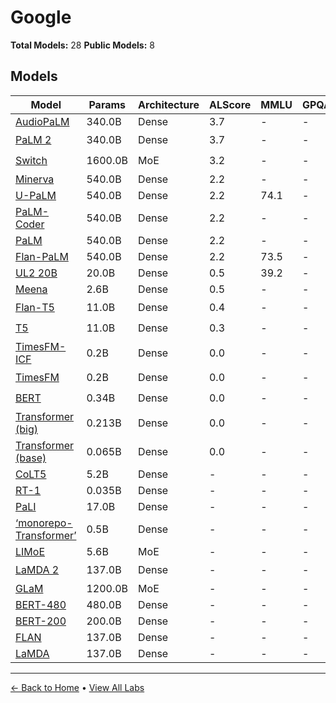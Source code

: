 # Google

**Total Models:** 28
**Public Models:** 8

## Models

| Model | Params | Architecture | ALScore | MMLU | GPQA | Released | Status |
|-------|--------|--------------|---------|------|------|----------|--------|
| [AudioPaLM](../models/google/audiopalm.md) | 340.0B | Dense | 3.7 | - | - | Jun/2023 | 🔴 |
| [PaLM 2](../models/google/palm-2.md) | 340.0B | Dense | 3.7 | - | - | May/2023 | 🟢 |
| [Switch](../models/google/switch.md) | 1600.0B | MoE | 3.2 | - | - | Jan/2021 | 🟢 |
| [Minerva](../models/google/minerva.md) | 540.0B | Dense | 2.2 | - | - | Jun/2022 | 🔴 |
| [U-PaLM](../models/google/u-palm.md) | 540.0B | Dense | 2.2 | 74.1 | - | Oct/2022 | 🔴 |
| [PaLM-Coder](../models/google/palm-coder.md) | 540.0B | Dense | 2.2 | - | - | Apr/2022 | 🔴 |
| [PaLM](../models/google/palm.md) | 540.0B | Dense | 2.2 | - | - | Apr/2022 | 🔴 |
| [Flan-PaLM](../models/google/flan-palm.md) | 540.0B | Dense | 2.2 | 73.5 | - | Oct/2022 | 🔴 |
| [UL2 20B](../models/google/ul2-20b.md) | 20.0B | Dense | 0.5 | 39.2 | - | May/2022 | 🔴 |
| [Meena](../models/google/meena.md) | 2.6B | Dense | 0.5 | - | - | Jan/2020 | 🔴 |
| [Flan-T5](../models/google/flan-t5.md) | 11.0B | Dense | 0.4 | - | - | Oct/2022 | 🟢 |
| [T5](../models/google/t5.md) | 11.0B | Dense | 0.3 | - | - | Oct/2019 | 🟢 |
| [TimesFM-ICF](../models/google/timesfm-icf.md) | 0.2B | Dense | 0.0 | - | - | Sep/2025 | 🔴 |
| [TimesFM](../models/google/timesfm.md) | 0.2B | Dense | 0.0 | - | - | Feb/2024 | 🟢 |
| [BERT](../models/google/bert.md) | 0.34B | Dense | 0.0 | - | - | Oct/2018 | 🟢 |
| [Transformer (big)](../models/google/transformer-big.md) | 0.213B | Dense | 0.0 | - | - | Jun/2017 | 🟢 |
| [Transformer (base)](../models/google/transformer-base.md) | 0.065B | Dense | 0.0 | - | - | Jun/2017 | 🟢 |
| [CoLT5](../models/google/colt5.md) | 5.2B | Dense | - | - | - | Mar/2023 | 🔴 |
| [RT-1](../models/google/rt-1.md) | 0.035B | Dense | - | - | - | Dec/2022 | 🔴 |
| [PaLI](../models/google/pali.md) | 17.0B | Dense | - | - | - | Sep/2022 | 🔴 |
| [‘monorepo-Transformer’](../models/google/monorepo-transformer.md) | 0.5B | Dense | - | - | - | Jul/2022 | 🔴 |
| [LIMoE](../models/google/limoe.md) | 5.6B | MoE | - | - | - | Jun/2022 | 🔴 |
| [LaMDA 2](../models/google/lamda-2.md) | 137.0B | Dense | - | - | - | May/2022 | 🟡 |
| [GLaM](../models/google/glam.md) | 1200.0B | MoE | - | - | - | Dec/2021 | 🔴 |
| [BERT-480](../models/google/bert-480.md) | 480.0B | Dense | - | - | - | Nov/2021 | 🔴 |
| [BERT-200](../models/google/bert-200.md) | 200.0B | Dense | - | - | - | Nov/2021 | 🔴 |
| [FLAN](../models/google/flan.md) | 137.0B | Dense | - | - | - | Sep/2021 | 🔴 |
| [LaMDA](../models/google/lamda.md) | 137.0B | Dense | - | - | - | Jun/2021 | 🔴 |

---

[← Back to Home](../README.md) • [View All Labs](../labs/)
